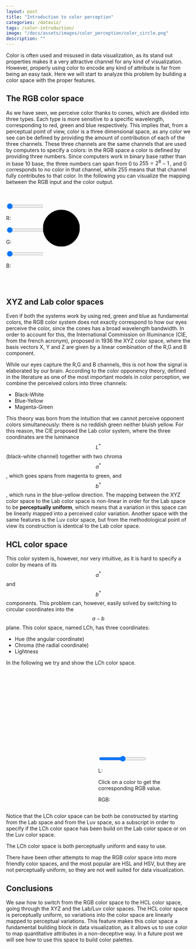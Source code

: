 ```yaml
---
layout: post
title: "Introduction to color perception"
categories: /dataviz/
tags: /color-introduction/
image: "/docs/assets/images/color_perception/color_circle.png"
description: ""
---
```


Color is often used and misused in data visualization, as its stand out properties makes it 
a very attractive channel for any kind of visualization.
However, properly using color to encode any kind of attribute is far from being an easy
task.
Here we will start to analyze this problem by building a color space with the proper features.

## The RGB color space
<script src="https://d3js.org/d3.v7.js"></script>

As we have seen, we perceive color thanks to cones, which are divided
into three types. Each type is more sensitive to a specific wavelength,
corresponding to red, green and blue respectively.
This implies that, from a perceptual point of view,
color is a three dimensional space, as any color we see
can be defined by providing the amount of contribution of each of the three
channels.
These three channels are the same channels that are used by computers to specify
a colors: in the RGB space a color is defined by providing three numbers.
Since computers work in binary base rather than in base 10 base, the three numbers can span from $0$ to $255=2^8-1\,,$
and $0$ corresponds to no color in that channel, while $255$ means that 
that channel fully contributes to that color.
In the following you can visualize the mapping between the RGB input and the color output.


<br>
<br>
<div class='row' style="display:flex">
<div class='column' style="flex:20%;">
<div class="redContainer">
  <input type="range" min="0" max="255" value="0" class="slider" id="redRange">
  <p>R: <span id="redValue"></span></p>
</div>

<div class="greenContainer">
  <input type="range" min="0" max="255" value="0" class="slider" id="greenRange">
  <p>G: <span id="greenValue"></span></p>
</div>

<div class="blueContainer">
  <input type="range" min="0" max="255" value="0" class="slider" id="blueRange">
  <p>B: <span id="blueValue"></span></p>
</div>
</div>

<div class='column' style="flex:80%;">
<div class="svgContainer">
<svg height=120 width=100 id="rgbsvg">
<circle cx=50 cy=70 r=50 fill="rgb(0,0,0)" id="rgbCircle" stroke="black"/>
</svg>
</div>
</div>
</div>

<br>
<br>

## XYZ and Lab color spaces

Even if both the systems work by using red, green and blue as fundamental colors, the RGB color system does not
exactly correspond to how our eyes perceive the color, since the cones has a broad wavelength bandwidth.
In order to account for this, the International Commission on Illuminance (CIE, from the french acronym),
proposed in 1936 the XYZ color space, where the basis vectors X, Y and Z are given by a linear combination
of the R,G and B component.

While our eyes capture the R,G and B channels, this is not how the signal is elaborated by our brain.
According to the color opponency theory, defined in the literature as one of the most important models in color perception, we combine the perceived colors into three channels:

- Black-White
- Blue-Yellow
- Magenta-Green

This theory was born from the intuition that
we cannot perceive opponent colors simultaneously:
there is no reddish green neither bluish yellow.
For this reason, the CIE proposed the Lab color system, where the three coordinates are
the luminance $$L^*$$ (black-white channel) together with two chroma $$a^*$$, which goes spans from magenta to green,
and $$b^*$$, which runs in the blue-yellow direction.
The mapping between the XYZ color space to the Lab color space is non-linear in order for the Lab space
to be **perceptually uniform**, which means that a variation in this space
can be linearly mapped into a perceived color variation.
Another space with the same features is the Luv color space, but from the methodological point of view its 
construction is identical to the Lab color space.

## HCL color space

This color system is, however, nor very intuitive, as it is hard to specify a color by means of its $$a^*$$ and $$b^*$$
components.
This problem can, however, easily solved by switching to circular coordinates into the $$a-b$$ plane.
This color space, named LCh, has three coordinates:

- Hue (the angular coordinate)
- Chroma (the radial coordinate)
- Lightness

In the following we try and show the LCh color space.

<div class='row' style="display:flex">
<div class='column' style="flex:40%;">
<div id="colCircle">
</div>
</div>

<div class='column' style="flex:40%;">
<div class="luminanceContainer" style="margin-top:230px">
  <input type="range" min="0" max="100" value="50" class="slider" id="luminanceRange">
  <p>L: <span id="luminanceValue"></span></p>
  <p> <span> Click on a color to get the corresponding RGB value.</span></p>
  <p><span id="correspondingColor">RGB: </span></p>
</div>
</div>
</div>

<script src="/docs/assets/javascript/color_introduction/colorCircle.js">
</script>

Notice that the LCh color space can be both be constructed by starting from the Lab space and from the Luv space,
so a subscript in order to specify if the LCh color space has been build on the Lab color space or on the Luv color space.

<div class="emphbox">
The LCh color space is both perceptually uniform and easy to use.
</div>

There have been other attempts to map the RGB color space into more friendly color spaces, and the most
popular are HSL and HSV, but they are not perceptually uniform, so they are not well suited for data visualization.

## Conclusions

We saw how to switch from the RGB color space to
the HCL color space, going through the XYZ
and the Lab/Luv color spaces.
The HCL color space is perceptually
uniform, so variations into the color
space are linearly mapped to perceptual variations.
This feature makes this color space a fundamental
building block in data visualization, as it allows
us to use color to map quantitative attributes
in a non-deceptive way.
In a future post we will see how to use this
space to build color palettes.


<script src="/docs/assets/javascript/color_introduction/rgbshow.js">

</script>

